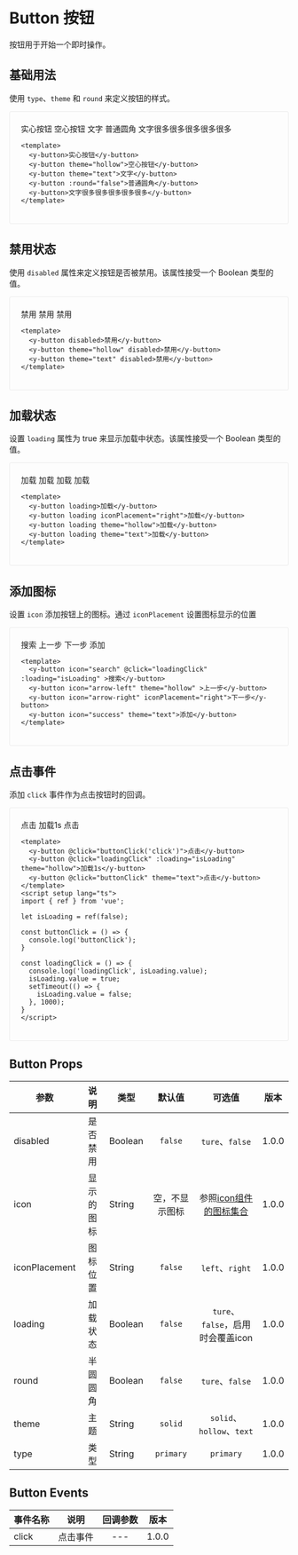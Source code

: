 # Button 按钮
按钮用于开始一个即时操作。

## 基础用法
使用 `type`、`theme` 和 `round` 来定义按钮的样式。

<div class="demo demo-button">
    <y-button>实心按钮</y-button>
    <y-button theme="hollow">空心按钮</y-button>
    <y-button theme="text">文字</y-button>
    <y-button :round="false">普通圆角</y-button>
    <y-button>文字很多很多很多很多很多</y-button>

  ```vue
  <template>
    <y-button>实心按钮</y-button>
    <y-button theme="hollow">空心按钮</y-button>
    <y-button theme="text">文字</y-button>
    <y-button :round="false">普通圆角</y-button>
    <y-button>文字很多很多很多很多很多</y-button>
  </template>
  ```
</div>


## 禁用状态
使用 `disabled` 属性来定义按钮是否被禁用。该属性接受一个 Boolean 类型的值。

<div class="demo demo-button">
  <y-button disabled>禁用</y-button>
  <y-button theme="hollow" disabled>禁用</y-button>
  <y-button theme="text" disabled>禁用</y-button>

  ```vue
  <template>
    <y-button disabled>禁用</y-button>
    <y-button theme="hollow" disabled>禁用</y-button>
    <y-button theme="text" disabled>禁用</y-button>
  </template>
  ```
</div>

## 加载状态
设置 `loading` 属性为 true 来显示加载中状态。该属性接受一个 Boolean 类型的值。

<div class="demo demo-button">
  <y-button loading>加载</y-button>
  <y-button loading iconPlacement="right">加载</y-button>
  <y-button loading theme="hollow">加载</y-button>
  <y-button loading theme="text">加载</y-button>

  ```vue
  <template>
    <y-button loading>加载</y-button>
    <y-button loading iconPlacement="right">加载</y-button>
    <y-button loading theme="hollow">加载</y-button>
    <y-button loading theme="text">加载</y-button>
  </template>
  ```
</div>

## 添加图标
设置 `icon` 添加按钮上的图标。通过 `iconPlacement` 设置图标显示的位置

<div class="demo demo-button">
  <y-button icon="search" @click="loadingClick" :loading="isLoading" >搜索</y-button>
  <y-button icon="arrow-left" theme="hollow" >上一步</y-button>
  <y-button icon="arrow-right" iconPlacement="right">下一步</y-button>
  <y-button icon="success" theme="text">添加</y-button>

  ```vue
  <template>
    <y-button icon="search" @click="loadingClick" :loading="isLoading" >搜索</y-button>
    <y-button icon="arrow-left" theme="hollow" >上一步</y-button>
    <y-button icon="arrow-right" iconPlacement="right">下一步</y-button>
    <y-button icon="success" theme="text">添加</y-button>
  </template>
  ```
</div>

## 点击事件
添加 `click` 事件作为点击按钮时的回调。

<div class="demo demo-button">
    <y-button @click="buttonClick('click')">点击</y-button>
  <y-button @click="loadingClick" :loading="isLoading" theme="hollow">加载1s</y-button>
  <y-button @click="buttonClick" theme="text">点击</y-button>

  ```vue
  <template>
    <y-button @click="buttonClick('click')">点击</y-button>
    <y-button @click="loadingClick" :loading="isLoading" theme="hollow">加载1s</y-button>
    <y-button @click="buttonClick" theme="text">点击</y-button>
  </template>
  <script setup lang="ts">
  import { ref } from 'vue';

  let isLoading = ref(false);

  const buttonClick = () => {
    console.log('buttonClick');
  }

  const loadingClick = () => {
    console.log('loadingClick', isLoading.value);
    isLoading.value = true;
    setTimeout(() => {
      isLoading.value = false;
    }, 1000);
  }
  </script>
  ```
</div>

## Button Props
<div class="props-table">

| 参数          |     说明    |  类型     |      默认值    |                可选值              |  版本  |
| ------------- |:-----------:| ----------|:--------------:|:---------------------------------:| ------ |
| disabled      | 是否禁用    | Boolean   | `false`        | `ture`、`false`                   | 1.0.0 |
| icon          | 显示的图标  | String    | 空，不显示图标  | 参照[icon组件的图标集合](/component/icon.html#图标集合)               | 1.0.0 |
| iconPlacement | 图标位置    | String    | `false`        | `left`、`right`                   | 1.0.0 |
| loading       | 加载状态    | Boolean   | `false`        | `ture`、`false`，启用时会覆盖icon  | 1.0.0 |
| round         | 半圆圆角    | Boolean   | `false`        | `ture`、`false`                   | 1.0.0 |
| theme         | 主题        | String    | `solid`        | `solid`、`hollow`、`text`         | 1.0.0 |
| type          | 类型        | String    | `primary`      | `primary`                         | 1.0.0 |

</div>

## Button Events
<div class="props-table">

| 事件名称       | 说明        |   回调参数   |  版本  |
| ------------- |:-----------:|:------------:| ------ |
| click         | 点击事件     |     ---      | 1.0.0 |

</div>

<script setup lang="ts">
import { ref } from 'vue';

let isLoading = ref(false);

const buttonClick = (params) => {
  console.log('buttonClick', params);
}

const loadingClick = () => {
  console.log('loadingClick', isLoading.value);
  isLoading.value = true;
  setTimeout(() => {
    isLoading.value = false;
  }, 1000);
}

</script>


<style>
.demo {
  border: 1px solid #ebebeb;
  border-radius: 3px;
  transition: .2s;
  padding: 20px;
}
.demo-button .y-button {
  margin: 6px 8px;
}


.language-vue {
  background-color: rgb(0, 62, 119) !important;
}
</style>